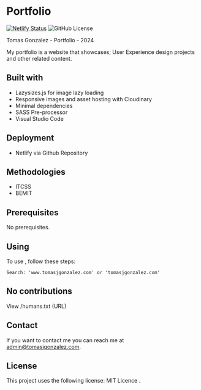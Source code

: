 # Portfolio

[![Netlify Status](https://api.netlify.com/api/v1/badges/d57e35b2-4edc-4e09-b08a-7f85f0454d6f/deploy-status)](https://app.netlify.com/sites/tomasjgonzalez/deploys)
![GitHub License](https://img.shields.io/github/license/Tomas-J-Gonzalez/tomas-portfolio?labelColor=%231B4F39)


Tomas Gonzalez - Portfolio - 2024

My portfolio is a website that showcases; User Experience design projects and other related content.

## Built with
- Lazysizes.js for image lazy loading
- Responsive images and asset hosting with Cloudinary
- Minimal dependencies
- SASS Pre-processor
- Visual Studio Code

## Deployment
- Netlify via Github Repository

## Methodologies
- ITCSS 
- BEMIT

## Prerequisites

No prerequisites.

## Using <Portfolio>

To use <Portfolio>, follow these steps:

```
Search: 'www.tomasjgonzalez.com' or 'tomasjgonzalez.com'
```

## No contributions
View /humans.txt (URL)

## Contact

If you want to contact me you can reach me at <admin@tomasjgonzalez.com>.

## License

This project uses the following license: MIT Licence [<MIT Licence>](<https://choosealicense.com/licenses/cc-by-sa-4.0/>).

